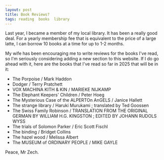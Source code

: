 ```yaml
---
layout: post
title: Book Reviews?
tags: reading  books  library
---
```


Last year, I became a member of my local library. It has been a really good deal. 
For a yearly membership fee that is equivalent to the price of a large latte, I can borrow 10 books at a time for up to 1-2 months.

My wife has been encouraging me to write reviews for the books I've read, so I'm seriously considering adding a new section to this website.
If I do go ahead with it, here are the books that I've read so far in 2025 that will be in it:
*  The Porpoise / Mark Haddon
*  Dodger / Terry Pratchett
*  VOX MACHINA KITH & KIN / MARIEKE NIJKAMP
*  The Elephant Keepers' Children / Peter Hoeg
*  The Mysterious Case of the ALPERTOn AnGELS / Janice Hallett
*  The strange library / Haruki Murukami ; translated by Ted Goossen
*  The Swiss Family Robinson / TRANSLATION FROM THE ORIGINAL GERMAN BY WILLIAM H.G. KINGSTON ; EDITED BY JOHANN RUDOLS WYSS
*  The trials of Solomon Parker / Eric Scott Fischl
*  The binding / Bridget Collins
*  The hazel wood / Melissa Albert
*  The MUSEUM of ORDINARY PEOPLE / MIKE GAYLE

Peace, Mr Zech.
